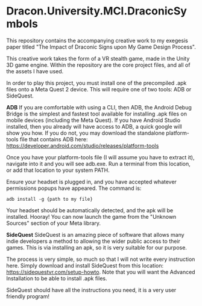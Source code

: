 # Dracon.University.MCI.DraconicSymbols
This repository contains the accompanying creative work to my exegesis paper titled "The Impact of Draconic Signs upon My Game Design Process".

This creative work takes the form of a VR stealth game, made in the Unity 3D game engine. Within the repository are the core project files, and all of the assets I have used. 

In order to play this project, you must install one of the precompiled .apk files onto a Meta Quest 2 device. This will require one of two tools: ADB or SideQuest. 

**ADB**
If you are comfortable with using a CLI, then ADB, the Android Debug Bridge is the simplest and fastest tool available for installing .apk files on mobile devices (including the Meta Quest). If you have Android Studio installed, then you already will have access to ADB, a quick google will show you how. If you do not, you may download the standalone platform-tools file that contains ADB here: https://developer.android.com/studio/releases/platform-tools

Once you have your platform-tools file (I will assume you have to extract it), navigate into it and you will see adb.exe. Run a terminal from this location, or add that location to your system PATH. 

Ensure your headset is plugged in, and you have accepted whatever permissions popups have appeared. The command is: 
```
adb install -g {path to my file}
```
Your headset should be automatically detected, and the apk will be installed. Hooray! You can now launch the game from the "Unknown Sources" section of your Meta library. 

**SideQuest**
SideQuest is an amazing piece of software that allows many indie developers a method to allowing the wider public access to their games. This is via installing an apk, so it is very suitable for our purpose. 

The process is very simple, so much so that I will not write every instruction here. Simply download and install SideQuest from this location: https://sidequestvr.com/setup-howto. Note that you will want the Advanced Installation to be able to install .apk files. 

SideQuest should have all the instructions you need, it is a very user friendly program! 

